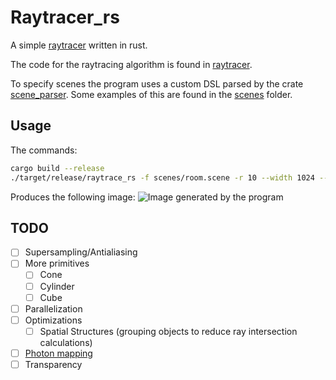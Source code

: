 # Raytracer_rs

A simple [raytracer][ray_wiki] written in rust.

The code for the raytracing algorithm is found in [raytracer](./raytracer/).

To specify scenes the program uses a custom DSL parsed by the
crate [scene_parser](./scene_parser/).
Some examples of this are found in the [scenes](./scenes/) folder.

[ray_wiki]: https://en.wikipedia.org/wiki/Ray_tracing_(graphics)

## Usage

The commands:

```sh
cargo build --release
./target/release/raytrace_rs -f scenes/room.scene -r 10 --width 1024 --height 1024
```

Produces the following image:
![Image generated by the program](./scenes/ball.scene)

## TODO

- [ ] Supersampling/Antialiasing
- [ ] More primitives
  - [ ] Cone
  - [ ] Cylinder
  - [ ] Cube
- [ ] Parallelization
- [ ] Optimizations
  - [ ] Spatial Structures (grouping objects to reduce ray intersection calculations)
- [ ] [Photon mapping](https://en.wikipedia.org/wiki/Photon_mapping)
- [ ] Transparency
